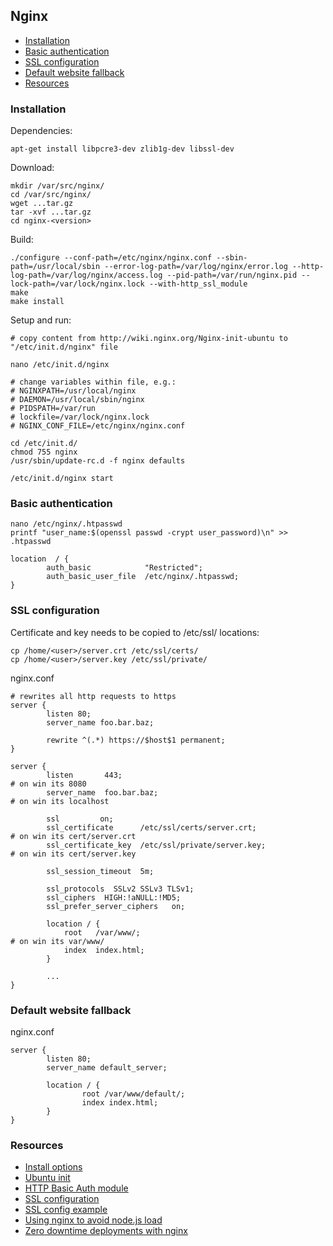 ## Nginx

 - [Installation](#installation)
 - [Basic authentication](#basic-authentication)
 - [SSL configuration](#ssl-configuration)
 - [Default website fallback](#default-website-fallback)
 - [Resources](#resources)
 
### Installation

Dependencies:

```
apt-get install libpcre3-dev zlib1g-dev libssl-dev
```

Download:

```
mkdir /var/src/nginx/
cd /var/src/nginx/
wget ...tar.gz
tar -xvf ...tar.gz
cd nginx-<version>
```

Build:

```
./configure --conf-path=/etc/nginx/nginx.conf --sbin-path=/usr/local/sbin --error-log-path=/var/log/nginx/error.log --http-log-path=/var/log/nginx/access.log --pid-path=/var/run/nginx.pid --lock-path=/var/lock/nginx.lock --with-http_ssl_module
make
make install
```

Setup and run:

```
# copy content from http://wiki.nginx.org/Nginx-init-ubuntu to "/etc/init.d/nginx" file 

nano /etc/init.d/nginx

# change variables within file, e.g.:
# NGINXPATH=/usr/local/nginx
# DAEMON=/usr/local/sbin/nginx
# PIDSPATH=/var/run
# lockfile=/var/lock/nginx.lock
# NGINX_CONF_FILE=/etc/nginx/nginx.conf

cd /etc/init.d/
chmod 755 nginx
/usr/sbin/update-rc.d -f nginx defaults 
 
/etc/init.d/nginx start
```

### Basic authentication

```
nano /etc/nginx/.htpasswd
printf "user_name:$(openssl passwd -crypt user_password)\n" >> .htpasswd
```

```
location  / {
        auth_basic            "Restricted";
        auth_basic_user_file  /etc/nginx/.htpasswd;
}
```

### SSL configuration

Certificate and key needs to be copied to /etc/ssl/ locations:

```
cp /home/<user>/server.crt /etc/ssl/certs/
cp /home/<user>/server.key /etc/ssl/private/
```

nginx.conf

```
# rewrites all http requests to https
server {
        listen 80;
        server_name foo.bar.baz;
 
        rewrite ^(.*) https://$host$1 permanent;
}
    
server {
        listen       443;                                                      # on win its 8080
        server_name  foo.bar.baz;                                              # on win its localhost
        
        ssl         on;
        ssl_certificate      /etc/ssl/certs/server.crt;                        # on win its cert/server.crt
        ssl_certificate_key  /etc/ssl/private/server.key;                      # on win its cert/server.key
 
        ssl_session_timeout  5m;
 
        ssl_protocols  SSLv2 SSLv3 TLSv1;
        ssl_ciphers  HIGH:!aNULL:!MD5;
        ssl_prefer_server_ciphers   on;
 
        location / {
            root   /var/www/;                                                  # on win its var/www/
            index  index.html;
        }
 
        ...
}
```

### Default website fallback

nginx.conf

```
server {
        listen 80;
        server_name default_server;

        location / {
                root /var/www/default/;
                index index.html;
        }
}
```

### Resources

 - [Install options](http://wiki.nginx.org/InstallOptions)
 - [Ubuntu init](http://wiki.nginx.org/Nginx-init-ubuntu)
 - [HTTP Basic Auth module](http://wiki.nginx.org/HttpAuthBasicModule)
 - [SSL configuration](http://nginx.org/en/docs/http/configuring_https_servers.html)
 - [SSL config example](https://github.com/properssl/nginx-pfs/blob/master/Vagrant-setup/share/ssl-pfs-site.conf)
 - [Using nginx to avoid node.js load](http://blog.argteam.com/coding/hardening-node-js-for-production-part-2-using-nginx-to-avoid-node-js-load/)
 - [Zero downtime deployments with nginx](http://blog.argteam.com/coding/hardening-node-js-for-production-part-3-zero-downtime-deployments-with-nginx/)

